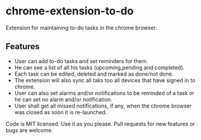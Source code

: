 # chrome-extension-to-do
Extension for maintaining to-do tasks in the chrome browser.
## Features
* User can add to-do tasks and set reminders for them.
* He can see a list of all his tasks (upcoming,pending and completed).
* Each task can be edited, deleted and marked as done/not done.
* The extension will also sync all taks too all devices that have signed in to chrome.
* User can also set alarms and/or notifications to be reminded of a task or he can set no alarm and/or notification.
* User shall get all missed notifications, if any, when the chrome browser was closed as soon it is re-launched.

Code is MIT licensed. Use it as you please. Pull requests for new features or bugs are welcome.
